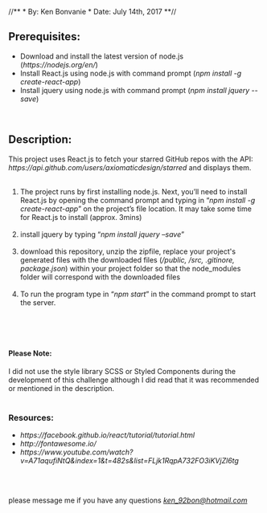 //**
    * By: Ken Bonvanie
    * Date: July 14th, 2017
**//

<h2>Prerequisites:</h2>
<ul>
   <li>Download and install the latest version of node.js (<i>https://nodejs.org/en/</i>)</li>
   <li>Install React.js using node.js with command prompt (<i>npm install -g create-react-app</i>)</li>
   <li>Install jquery using node.js with command prompt (<i>npm install jquery --save</i>)</li>
</ul>
<br/>

<h2>Description:</h2>
This project uses React.js to fetch your starred GitHub repos with the API: <i>https://api.github.com/users/axiomaticdesign/starred</i> and displays them. 
<br/>
<br/>
<ol>
<li>The project runs by first installing node.js. Next, you’ll need to install React.js by opening the command prompt and typing in “<i>npm install -g create-react-app</i>” on the project’s file location. It may take some time for React.js to install (approx. 3mins)<br/><br/</li>

<li>install jquery by typing “<i>npm install jquery –save</i>”<br/><br/></li>

<li>download this repository, unzip the zipfile, replace your project's generated files with the downloaded files (<i>/public, /src, .gitinore, package.json</i>) within your project folder so that the node_modules folder will correspond with the downloaded files<br/><br/></li>

<li>To run the program type in “<i>npm start</i>” in the command prompt to start the server.<br/><br/></li>

</ol>
<br/>
<br/>
<h4><b>Please Note:</b></h4> I did not use the style library SCSS or Styled Components during the development of this challenge although I did read that it was recommended or mentioned in the description.
<br/>
<br/>
<h3>Resources:</h3>
<ul>
   <li><i>https://facebook.github.io/react/tutorial/tutorial.html</i></li>
   <li><i>http://fontawesome.io/</i></li>
   <li><i>https://www.youtube.com/watch?v=A71aqufiNtQ&index=1&t=482s&list=FLjk1RqpA732FO3iKVjZl6tg</i></li>
</ul>
<br/><br/>

please message me if you have any questions <a href="mailto:ken_92bon@hotmail.com"><i>ken_92bon@hotmail.com</i></a>


